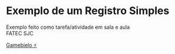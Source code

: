 # Exemplo de um Registro Simples

Exemplo feito como tarefa/atividade em sala e aula<br>
FATEC SJC

[Gamebielo ⚡️](https://stackblitz.com/@Gamebielo)
